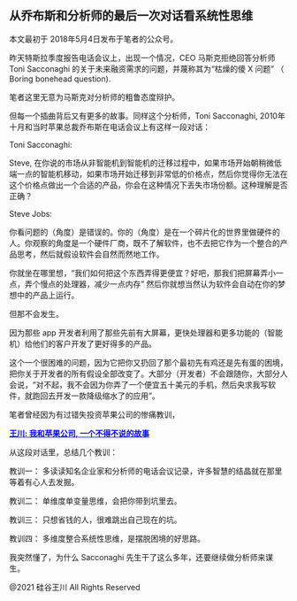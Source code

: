## 从乔布斯和分析师的最后一次对话看系统性思维

本文最初于 2018年5月4日发布于笔者的公众号。

昨天特斯拉季度报告电话会议上，出现一个情况，CEO 马斯克拒绝回答分析师 Toni Sacconaghi 的关于未来融资需求的问题，并蔑称其为“枯燥的傻
X 问题” （ Boring bonehead question).

笔者这里无意为马斯克对分析师的粗鲁态度辩护。

但每一个插曲背后又有更多的故事。同样这个分析师，Toni Sacconaghi, 2010年十月和当时苹果总裁乔布斯在电话会议上有这样一段对话：

Toni Sacconaghi:

Steve, 在你说的市场从非智能机到智能机的迁移过程中，如果市场开始朝稍微低端一点的智能机移动，如果市场开始迁移到非常低的价格点，然后你觉得你无法在这个价格点做出一个合适的产品，你会在这种情况下丢失市场份额。这种理解是否正确？

Steve Jobs:

你看问题的（角度）是错误的。你的（角度）是在一个碎片化的世界里做硬件的人。你观察的角度是一个硬件厂商，既不了解软件，也不去把它作为一个整合的产品思考，然后就假设软件会自然而然地工作。

你就坐在哪里想，“我们如何把这个东西弄得更便宜？好吧，那我们把屏幕弄小一点，弄个慢点的处理器，减少一点内存”
然后你就想当然认为软件会自动在你的梦想中的产品上运行。

但那不会发生。

因为那些 app 开发者利用了那些先前有大屏幕，更快处理器和更多功能的（智能机）给他们的客户开发了更好得多的产品。

这个一个很困难的问题，因为它把你又扔回了那个最初先有鸡还是先有蛋的困境，把你关于开发者的所有假设全部改变了。大部分（开发者）不会跟随你，大部分人会说，“对不起，我不会因为你弄了一个便宜五十美元的手机，然后央求我写软件，就跑回去开发一款降级缩水了的应用”。

笔者曾经因为有过错失投资苹果公司的惨痛教训，

<strong><a style="color: #0000ff;" href="https://chuan.us/archives/223">王川: 我和苹果公司,
一个不得不说的故事</a></strong>

从这段对话里，总结几个教训：

教训一： 多读读知名企业家和分析师的电话会议记录，许多智慧的结晶就在那里等着有心人去发掘。

教训二： 单维度单变量思维，会把你带到坑里去。

教训三： 只想省钱的人，很难跳出自己现在的坑。

教训四： 多维度整合系统性思维，是摆脱困境的好思路。

我突然懂了，为什么 Sacconaghi 先生干了这么多年，还要继续做分析师来谋生。

@2021 硅谷王川 All Rights Reserved

